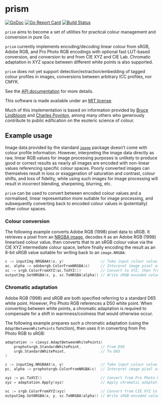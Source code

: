 # prism

[![GoDoc](https://godoc.org/github.com/mandykoh/prism?status.svg)](https://godoc.org/github.com/mandykoh/prism)
[![Go Report Card](https://goreportcard.com/badge/github.com/mandykoh/prism)](https://goreportcard.com/report/github.com/mandykoh/prism)
[![Build Status](https://travis-ci.org/mandykoh/prism.svg?branch=main)](https://travis-ci.org/mandykoh/prism)

`prism` aims to become a set of utilities for practical colour management and conversion in pure Go.

`prism` currently implements encoding/decoding linear colour from sRGB, Adobe RGB, and Pro Photo RGB encodings with optional fast LUT-based conversion, and conversion to and from CIE XYZ and CIE Lab. Chromatic adaptation in XYZ space between different white points is also supported.

`prism` does not yet support detection/extraction/embedding of tagged colour profiles in images, conversions between arbitrary ICC profiles, nor CMYK.

See the [API documentation](https://godoc.org/github.com/mandykoh/prism) for more details.

This software is made available under an [MIT license](LICENSE).

Much of this implementation is based on information provided by [Bruce Lindbloom](http://www.brucelindbloom.com) and [Charles Poynton](http://poynton.ca), among many others who generously contribute to public edification on the esoteric science of colour.


## Example usage

Image data provided by the standard [`image`](https://golang.org/pkg/image/) package doesn’t come with colour profile information. However, interpreting the image data directly as raw, linear RGB values for image processing purposes is unlikely to produce good or correct results as nearly all images are encoded with non-linear values referencing specific colour spaces. Poorly converted images can themselves result in loss or exaggeration of saturation and contrast, colour shifts, and loss of fidelity, while using such images for image processing will result in incorrect blending, sharpening, blurring, etc.

`prism` can be used to convert between encoded colour values and a normalised, linear representation more suitable for image processing, and subsequently converting back to encoded colour values in (potentially) other colour spaces.


### Colour conversion

The following example converts Adobe RGB (1998) pixel data to sRGB. It retrieves a pixel from an [NRGBA image](https://golang.org/pkg/image/#NRGBA), decodes it as an Adobe RGB (1998) linearised colour value, then converts that to an sRGB colour value via the CIE XYZ intermediate colour space, before finally encoding the result as an 8-bit sRGB value suitable for writing back to an `image.NRGBA`:

```go
c := inputImg.NRGBAAt(x, y)                 // Take input colour value
ac, alpha := adobergb.ColorFromNRGBA(c)     // Interpret image pixel as Adobe RGB and convert to linear representation
sc := srgb.ColorFromXYZ(ac.ToXYZ())         // Convert to XYZ, then from XYZ to sRGB linear representation
outputImg.SetNRGBA(x, y, sc.ToNRGBA(alpha)) // Write sRGB-encoded value to output image
``` 


### Chromatic adaptation

Adobe RGB (1998) and sRGB are both specified referring to a standard D65 white point. However, Pro Photo RGB references a D50 white point. When converting between white points, a chromatic adaptation is required to compensate for a shift in warmness/coolness that would otherwise occur.

The following example prepares such a chromatic adaptation (using the `AdaptBetweenWhitePoints` function), then uses it in converting from Pro Photo RGB to sRGB:

```go
adaptation := ciexyz.AdaptBetweenWhitePoints(
    prophotorgb.StandardWhitePoint,         // From D50
    srgb.StandardWhitePoint,                // To D65
)

c := inputImg.NRGBAAt(x, y)                 // Take input colour value
pc, alpha := prophotorgb.ColorFromNRGBA(c)  // Interpret image pixel as Pro Photo RGB and convert to linear representation

xyz := pc.ToXYZ()                           // Convert from Pro Photo RGB to CIE XYZ
xyz = adaptation.Apply(xyz)                 // Apply chromatic adaptation from D50 to D65

sc := srgb.ColorFromXYZ(xyz)                // Convert from CIE XYZ to sRGB linear representation
outputImg.SetNRGBA(x, y, sc.ToNRGBA(alpha)) // Write sRGB-encoded value to output image
```
